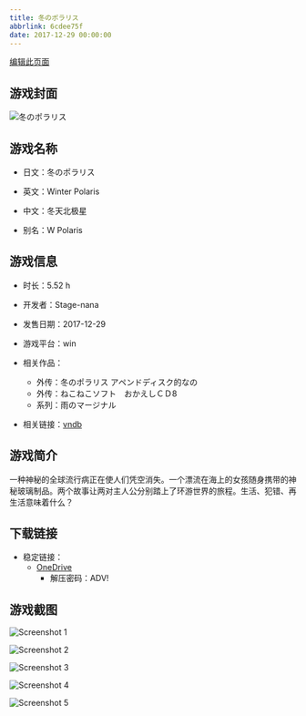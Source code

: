 ```yaml
---
title: 冬のポラリス
abbrlink: 6cdee75f
date: 2017-12-29 00:00:00
---
```

[编辑此页面](https://github.com/ACG-3/ADV3-source/blob/main/source/_posts/games/%E5%86%AC%E3%81%AE%E3%83%9D%E3%83%A9%E3%83%AA%E3%82%B9.md)

## 游戏封面

![冬のポラリス](https://pan.timero.xyz/onedrive/img_lib_001/%E5%86%AC%E3%81%AE%E3%83%9D%E3%83%A9%E3%83%AA%E3%82%B9_cover.avif)


## 游戏名称

- 日文：冬のポラリス
- 英文：Winter Polaris
- 中文：冬天北极星

- 别名：W Polaris


## 游戏信息

- 时长：5.52 h
- 开发者：Stage-nana
- 发售日期：2017-12-29
- 游戏平台：win
- 相关作品：
   - 外传：冬のポラリス アペンドディスク的なの
   - 外传：ねこねこソフト　おかえしＣＤ8
   - 系列：雨のマージナル

- 相关链接：[vndb](https://vndb.org/v24209)


## 游戏简介

一种神秘的全球流行病正在使人们凭空消失。一个漂流在海上的女孩随身携带的神秘玻璃制品。两个故事让两对主人公分别踏上了环游世界的旅程。生活、犯错、再生活意味着什么？




## 下载链接

- 稳定链接：
    - [OneDrive](https://pan.timero.xyz/onedrive/adv_lib_001/%E5%86%AC%E3%81%AE%E3%83%9D%E3%83%A9%E3%83%AA%E3%82%B9)
        - 解压密码：ADV!



## 游戏截图


![Screenshot 1](https://pan.timero.xyz/onedrive/img_lib_001/%E5%86%AC%E3%81%AE%E3%83%9D%E3%83%A9%E3%83%AA%E3%82%B9_Screenshot_1.avif)

![Screenshot 2](https://pan.timero.xyz/onedrive/img_lib_001/%E5%86%AC%E3%81%AE%E3%83%9D%E3%83%A9%E3%83%AA%E3%82%B9_Screenshot_2.avif)

![Screenshot 3](https://pan.timero.xyz/onedrive/img_lib_001/%E5%86%AC%E3%81%AE%E3%83%9D%E3%83%A9%E3%83%AA%E3%82%B9_Screenshot_3.avif)

![Screenshot 4](https://pan.timero.xyz/onedrive/img_lib_001/%E5%86%AC%E3%81%AE%E3%83%9D%E3%83%A9%E3%83%AA%E3%82%B9_Screenshot_4.avif)

![Screenshot 5](https://pan.timero.xyz/onedrive/img_lib_001/%E5%86%AC%E3%81%AE%E3%83%9D%E3%83%A9%E3%83%AA%E3%82%B9_Screenshot_5.avif)

